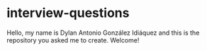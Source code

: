 # interview-questions
Hello, my name is Dylan Antonio González Idiáquez and this is the repository you asked me to create. Welcome!
